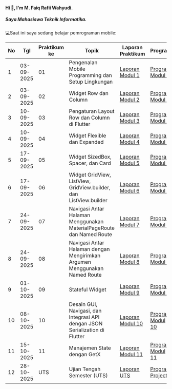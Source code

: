 #### Hi 👋, I'm M. Faiq Rafii Wahyudi. 
##### Saya Mahasiswa Teknik Informatika.

💻Saat ini saya sedang belajar pemrograman mobile:

| No  | Tgl  | Praktikum ke  | Topik  | Laporan Praktikum | Program |
| ------------ | ------------ | ------------ | ------------ | ------------ | ------------ | 
|  1 | 03-09-2025  | 01  | Pengenalan Mobile Programming dan Setup Lingkungan  | [Laporan Modul 1](https://drive.google.com/file/d/1l4fuXOwvw1DM5kWbzXE4Q-m7yXK0l8LK/view?usp=sharing) | [Program Modul 1](https://github.com/FaiqRafii/Praktikum-Mobile-Modul-1) |
|  2 | 03-09-2025  | 02  | Widget Row dan Column  | [Laporan Modul 2](https://drive.google.com/file/d/11tFn_y8oqZM-qLg59P-q5H6B81rbKTYK/view?usp=sharing)| [Program Modul 2](https://github.com/FaiqRafii/Praktikum-Mobile-Modul-2)|
|  3 | 10-09-2025  | 03  | Pengaturan Layout Row dan Column di Flutter  | [Laporan Modul 3](https://drive.google.com/file/d/1YLX19_E71xmIdjDtqez7DoEqdaCwsb04/view?usp=sharing)| [Program Modul 3](https://github.com/FaiqRafii/Praktikum-Mobile-Modul-3)|
|  4 | 10-09-2025  | 04  | Widget Flexible dan Expanded  | [Laporan Modul 4](https://drive.google.com/file/d/1QAEUOlt_98VmMtnffOGNooG-fquTnwhp/view?usp=sharing)| [Program Modul 4](https://github.com/FaiqRafii/Praktikum-Mobile-Modul-4)|
|  5 | 17-09-2025  | 05  | Widget SizedBox, Spacer, dan Card  | [Laporan Modul 5](https://drive.google.com/file/d/1N_iA8YurRE16_rJHCXlOFAmSyMXIJ-pp/view?usp=sharing)| [Program Modul 5](https://github.com/FaiqRafii/Praktikum-Mobile-Modul-5)|
|  6 | 17-09-2025  | 06  | Widget GridView, ListView, GridView.builder, dan ListView.builder  | [Laporan Modul 6](https://drive.google.com/file/d/12VbAKIg3KKMpX0veFynGrL9mdI1VO5hU/view?usp=sharing)| [Program Modul 6](https://github.com/FaiqRafii/Praktikum-Mobile-Modul-6)|
|  7 | 24-09-2025  | 07  | Navigasi Antar Halaman Menggunakan MaterialPageRoute dan Named Route  | [Laporan Modul 7](https://drive.google.com/file/d/11vhTdS6BakeXYBkDyXcGqoOMC9kT463Q/view?usp=sharing)| [Program Modul 7](https://github.com/FaiqRafii/Praktikum-Mobile-Modul-7)|
|  8 | 24-09-2025  | 08  | Navigasi Antar Halaman dengan Mengirimkan Argumen Menggunakan Named Route  | [Laporan Modul 8](https://drive.google.com/file/d/1gtBRcs7qTClaVYwCO9irJQmAYw8G8INP/view?usp=sharing)| [Program Modul 8](https://github.com/FaiqRafii/Praktikum-Mobile-Modul-8)|
|  9 | 01-10-2025  | 09  | Stateful Widget  | [Laporan Modul 9](https://drive.google.com/file/d/1-UshMXa86Qb2e3-EugxKWE9txK1OXATb/view?usp=sharing)| [Program Modul 9](https://github.com/FaiqRafii/Praktikum-Mobile-Modul-9)|
|  10 | 08-10-2025  | 10  | Desain GUI, Navigasi, dan Integrasi API dengan JSON Serialization di Flutter  | [Laporan Modul 10](https://drive.google.com/file/d/1DUXg2qyZYe1gLkC7V4dHywl7ewVzwAPN/view?usp=sharing)| [Program Modul 10](https://github.com/FaiqRafii/Praktikum-Mobile-Modul-10)|
|  11 | 15-10-2025  | 11  | Manajemen State dengan GetX  | [Laporan Modul 11](https://drive.google.com/file/d/1nFfbwZR54rWyvD0MUMYZ1qJ-4ql7CKGt/view?usp=sharing)| [Program Modul 11](https://github.com/FaiqRafii/Praktikum-Mobile-Modul-11)|
|  12 | 28-10-2025  | UTS  | Ujian Tengah Semester (UTS)  | [Laporan UTS](https://drive.google.com/file/d/1EXP1J3WCfxdnIdI2YD22MJYYgH5aDZXA/view?usp=sharing)| [Program Project](https://github.com/FaiqRafii/DTahfidz)|
